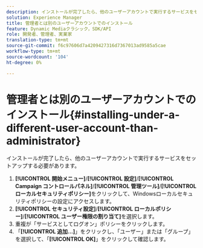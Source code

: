 ```yaml
---
description: インストールが完了したら、他のユーザーアカウントで実行するサービスをセットアップする必要があります。
solution: Experience Manager
title: 管理者とは別のユーザーアカウントでのインストール
feature: Dynamic Mediaクラシック，SDK/API
role: 開発者、管理者、実業家
translation-type: tm+mt
source-git-commit: f6c97606d7a4209427316d7367013ad9585a5cae
workflow-type: tm+mt
source-wordcount: '104'
ht-degree: 0%

---
```



# 管理者とは別のユーザーアカウントでのインストール{#installing-under-a-different-user-account-than-administrator}

インストールが完了したら、他のユーザーアカウントで実行するサービスをセットアップする必要があります。

1. **[!UICONTROL 開始メニュー]**/**[!UICONTROL 設定]**/**[!UICONTROL Campaign コントロールパネル]**/**[!UICONTROL 管理ツール]**/**[!UICONTROL ローカルセキュリティポリシー]**&#x200B;をクリックして、Windowsローカルセキュリティポリシーの設定にアクセスします。
1. **[!UICONTROL セキュリティ設定]**/**[!UICONTROL ローカルポリシー]**/**[!UICONTROL ユーザー権限の割り当て]**&#x200B;を選択します。
1. 重複が「サービスとしてログオン」ポリシーをクリックします。
1. 「**[!UICONTROL 追加...]**」をクリックし、「ユーザー」または「グループ」を選択して、「**[!UICONTROL OK]**」をクリックして確認します。
